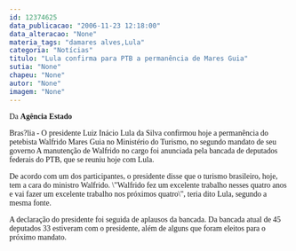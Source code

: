 ```yaml
---
id: 12374625
data_publicacao: "2006-11-23 12:18:00"
data_alteracao: "None"
materia_tags: "damares alves,Lula"
categoria: "Notícias"
titulo: "Lula confirma para PTB a permanência de Mares Guia"
sutia: "None"
chapeu: "None"
autor: "None"
imagem: "None"
---
```

<p><P><FONT face=Verdana>Da <STRONG>Agência Estado</STRONG></FONT></P></p>
<p><P><FONT face=Verdana>Bras?lia - O presidente Luiz Inácio Lula da Silva confirmou hoje&nbsp;a permanência do petebista Walfrido Mares Guia no Ministério do Turismo, no segundo mandato de seu governo A manutenção de Walfrido no cargo foi anunciada pela bancada de deputados federais do PTB, que se reuniu hoje com Lula.</FONT></P></p>
<p><P><FONT face=Verdana>De acordo com um dos participantes, o presidente disse que o turismo brasileiro, hoje, tem a cara do ministro Walfrido. \"Walfrido fez um excelente trabalho nesses quatro anos e vai fazer um excelente trabalho nos próximos quatro\", teria dito Lula, segundo a mesma fonte. </FONT></P></p>
<p><P><FONT face=Verdana>A declaração do presidente foi seguida de aplausos da bancada. Da bancada atual de 45 deputados 33 estiveram com o presidente, além de alguns que foram eleitos para o próximo mandato.</FONT></P> </p>
